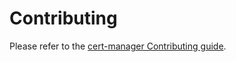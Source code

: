 # Contributing

Please refer to the [cert-manager Contributing guide](https://cert-manager.io/docs/contributing/).
